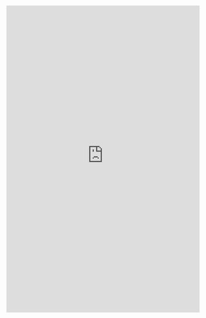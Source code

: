 <embed style="height: 800px; width: 100%" src="http://synchronic-web.cee-gitlab.lan/documents/whitepaper.pdf"></embed>
